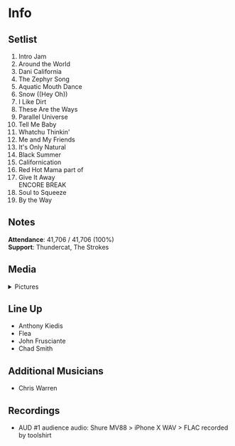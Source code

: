 # Info

## Setlist

1. Intro Jam
2. Around the World
3. Dani California
4. The Zephyr Song
5. Aquatic Mouth Dance
6. Snow ((Hey Oh))
7. I Like Dirt
8. These Are the Ways
9. Parallel Universe
10. Tell Me Baby
11. Whatchu Thinkin'
12. Me and My Friends
13. It's Only Natural
14. Black Summer
15. Californication
16. Red Hot Mama part of
17. Give It Away
<br>ENCORE BREAK
18. Soul to Squeeze
19. By the Way

## Notes

**Attendance**: 41,706 / 41,706 (100%)
<br>
**Support**: Thundercat, The Strokes

## Media 

<details>
  <summary>Pictures</summary>
  <!--<img alt="Setlist" title="Setlist" src="_.jpg" height="200" />-->
</details>

## Line Up

* Anthony Kiedis
* Flea
* John Frusciante
* Chad Smith

## Additional Musicians

* Chris Warren

## Recordings

* AUD #1 audience audio: Shure MV88 > iPhone X WAV > FLAC recorded by toolshirt
